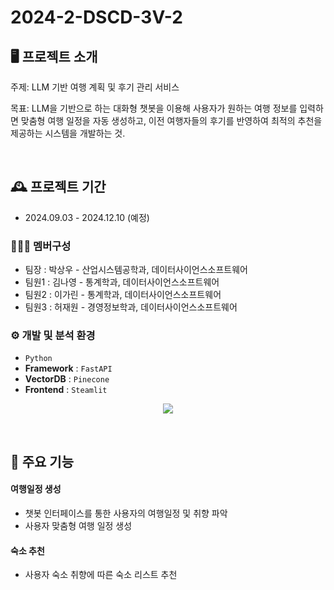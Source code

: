 # 2024-2-DSCD-3V-2

## 🖥️ 프로젝트 소개
주제: LLM 기반 여행 계획 및 후기 관리 서비스

목표: LLM을 기반으로 하는 대화형 챗봇을 이용해 사용자가 원하는 여행 정보를 입력하면 맞춤형 여행 일정을 자동 생성하고, 이전 여행자들의 후기를 반영하여 최적의 추천을 제공하는 시스템을 개발하는 것.

<br>

## 🕰️ 프로젝트 기간
* 2024.09.03 - 2024.12.10 (예정)

### 🧑‍🤝‍🧑 멤버구성
 - 팀장  : 박상우 - 산업시스템공학과, 데이터사이언스소프트웨어
 - 팀원1 : 김나영 - 통계학과, 데이터사이언스소프트웨어
 - 팀원2 : 이가린 - 통계학과, 데이터사이언스소프트웨어
 - 팀원3 : 허재원 - 경영정보학과, 데이터사이언스소프트웨어

### ⚙️ 개발 및 분석 환경
- ```Python```
- **Framework** : ```FastAPI```
- **VectorDB** : ```Pinecone```
- **Frontend** : ```Steamlit```
<p align="center"><img src="https://github.com/user-attachments/assets/9925a25a-36c7-4f93-bb9e-6e316e8778d4"></p>

<br>

## 📌 주요 기능
#### 여행일정 생성
- 챗봇 인터페이스를 통한 사용자의 여행일정 및 취향 파악
- 사용자 맞춤형 여행 일정 생성
  
#### 숙소 추천
- 사용자 숙소 취향에 따른 숙소 리스트 추천
